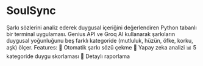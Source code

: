 # SoulSync
Şarkı sözlerini analiz ederek duygusal içeriğini değerlendiren Python tabanlı bir terminal uygulaması. Genius API ve Groq AI kullanarak şarkıların duygusal yoğunluğunu beş farklı kategoride (mutluluk, hüzün, öfke, korku, aşk) ölçer.  Features: 🎵 Otomatik şarkı sözü çekme 🤖 Yapay zeka analizi 📊 5 kategoride duygu skorlaması 📝 Detaylı raporlama
